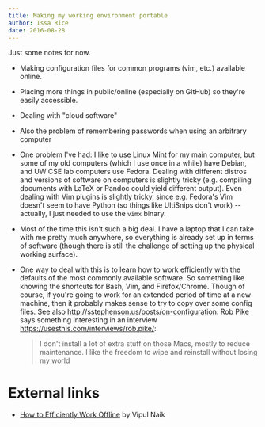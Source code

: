 ```yaml
---
title: Making my working environment portable
author: Issa Rice
date: 2016-08-28
---
```


Just some notes for now.

  * Making configuration files for common programs (vim, etc.) available
    online.
  * Placing more things in public/online (especially on GitHub) so they're
    easily accessible.
  * Dealing with "cloud software"
  * Also the problem of remembering passwords when using an arbitrary computer
  * One problem I've had: I like to use Linux Mint for my main computer, but
    some of my old computers (which I use once in a while) have Debian, and UW
    CSE lab computers use Fedora. Dealing with different distros and versions
    of software on computers is slightly tricky (e.g. compiling documents with
    LaTeX or Pandoc could yield different output). Even dealing with Vim
    plugins is slightly tricky, since e.g. Fedora's Vim doesn't seem to have
    Python (so things like UltiSnips don't work) -- actually, I just needed to
    use the `vimx` binary.
  * Most of the time this isn't such a big deal. I have a laptop that I can
    take with me pretty much anywhere, so everything is already set up in terms
    of software (though there is still the challenge of setting up the physical
    working surface).
  * One way to deal with this is to learn how to work efficiently with the
    defaults of the most commonly available software.
    So something like knowing the shortcuts for Bash, Vim, and Firefox/Chrome.
    Though of course, if you're going to work for an extended period of time at
    a new machine, then it probably makes sense to try to copy over some config
    files.
    See also <http://sstephenson.us/posts/on-configuration>.
    Rob Pike says something interesting in an interview
    <https://usesthis.com/interviews/rob.pike/>:

    > I don't install a lot of extra stuff on those Macs, mostly to reduce
    > maintenance. I like the freedom to wipe and reinstall without losing my
    > world

  <!-- * The [principle of temporal locality][loc] says that the same values are accessed frequently. In terms of web URLs, this means that if I visit each of Facebook and GMail once, then Firefox will remember a much larger fraction of the --> 

# External links

  * [How to Efficiently Work Offline](http://www.wikihow.com/Efficiently-Work-Offline) by Vipul Naik

[loc]: https://en.wikipedia.org/wiki/Locality_of_reference
